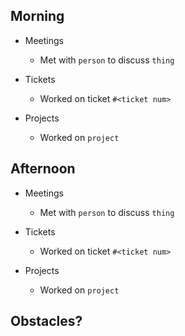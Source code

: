 ## Morning

- Meetings
    - Met with `person` to discuss `thing`


- Tickets
    - Worked on ticket `#<ticket num>`


- Projects
    - Worked on `project`


## Afternoon

- Meetings
    - Met with `person` to discuss `thing`


- Tickets
    - Worked on ticket `#<ticket num>`


- Projects
    - Worked on `project`


## Obstacles?
